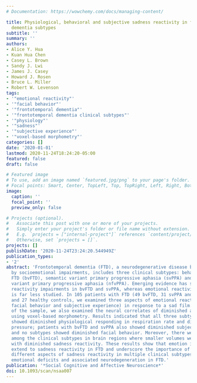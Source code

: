 ```yaml
---
# Documentation: https://wowchemy.com/docs/managing-content/

title: Physiological, behavioral and subjective sadness reactivity in frontotemporal
  dementia subtypes
subtitle: ''
summary: ''
authors:
- Alice Y. Hua
- Kuan Hua Chen
- Casey L. Brown
- Sandy J. Lwi
- James J. Casey
- Howard J. Rosen
- Bruce L. Miller
- Robert W. Levenson
tags:
- '"emotional reactivity"'
- '"facial behavior"'
- '"frontotemporal dementia"'
- '"frontotemporal dementia clinical subtypes"'
- '"physiology"'
- '"sadness"'
- '"subjective experience"'
- '"voxel-based morphometry"'
categories: []
date: '2020-01-01'
lastmod: 2020-11-24T18:24:20-05:00
featured: false
draft: false

# Featured image
# To use, add an image named `featured.jpg/png` to your page's folder.
# Focal points: Smart, Center, TopLeft, Top, TopRight, Left, Right, BottomLeft, Bottom, BottomRight.
image:
  caption: ''
  focal_point: ''
  preview_only: false

# Projects (optional).
#   Associate this post with one or more of your projects.
#   Simply enter your project's folder or file name without extension.
#   E.g. `projects = ["internal-project"]` references `content/project/deep-learning/index.md`.
#   Otherwise, set `projects = []`.
projects: []
publishDate: '2020-11-24T23:24:20.544949Z'
publication_types:
- '2'
abstract: 'Frontotemporal dementia (FTD), a neurodegenerative disease broadly characterized
  by socioemotional impairments, includes three clinical subtypes: behavioral variant
  FTD (bvFTD), semantic variant primary progressive aphasia (svPPA) and non-fluent
  variant primary progressive aphasia (nfvPPA). Emerging evidence has shown emotional
  reactivity impairments in bvFTD and svPPA, whereas emotional reactivity in nfvPPA
  is far less studied. In 105 patients with FTD (49 bvFTD, 31 svPPA and 25 nfvPPA)
  and 27 healthy controls, we examined three aspects of emotional reactivity (physiology,
  facial behavior and subjective experience) in response to a sad film. In a subset
  of the sample, we also examined the neural correlates of diminished aspects of reactivity
  using voxel-based morphometry. Results indicated that all three subtypes of FTD
  showed diminished physiological responding in respiration rate and diastolic blood
  pressure; patients with bvFTD and svPPA also showed diminished subjective experience,
  and no subtypes showed diminished facial behavior. Moreover, there were differences
  among the clinical subtypes in brain regions where smaller volumes were associated
  with diminished sadness reactivity. These results show that emotion impairments
  extend to sadness reactivity in FTD and underscore the importance of considering
  different aspects of sadness reactivity in multiple clinical subtypes for characterizing
  emotional deficits and associated neurodegeneration in FTD.'
publication: '*Social Cognitive and Affective Neuroscience*'
doi: 10.1093/scan/nsaa007
---
```

